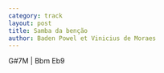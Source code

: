 ```yaml
---
category: track
layout: post
title: Samba da benção
author: Baden Powel et Vinicius de Moraes
---
```


<canvas class="chords">G#7M | Bbm Eb9</canvas>





